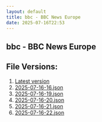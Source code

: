 ```yaml
---
layout: default
title: bbc - BBC News Europe
date: 2025-07-16T22:53
---
```


## bbc - BBC News Europe

<div id="data-chart"></div>
<div id="data-table"></div>
<script>
document.addEventListener('DOMContentLoaded', function(){
  document.getElementById('data-table').textContent = 'This source isn't supported for tables yet.';
});
</script>

## File Versions:
1. [Latest version](./latest.json)
2. [2025-07-16-16.json](./2025-07-16-16.json)
3. [2025-07-16-19.json](./2025-07-16-19.json)
4. [2025-07-16-20.json](./2025-07-16-20.json)
5. [2025-07-16-21.json](./2025-07-16-21.json)
6. [2025-07-16-22.json](./2025-07-16-22.json)
